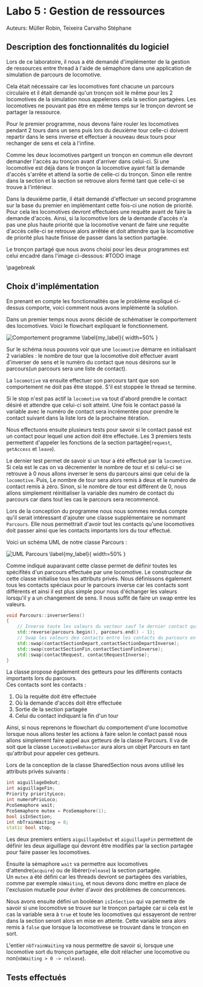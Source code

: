 # Labo 5 : Gestion de ressources

Auteurs: Müller Robin, Teixeira Carvalho Stéphane

## Description des fonctionnalités du logiciel

Lors de ce laboratoire, il nous a été demandé d'implémenter de la gestion de ressources entre thread à l'aide de sémaphore dans une application de simulation de parcours de locomotive.  

Cela était nécessaire car les locomotives font chacune un parcours circulaire et il était demandé qu'un tronçon soit le même pour les 2 locomotives de la simulation nous appelerons cela la section partagées. Les locomotives ne pouvant pas être en même temps sur le tronçon devront se partager la ressource.

Pour le premier programme, nous devons faire rouler les locomotives pendant 2 tours dans un sens puis lors du deuxième tour celle-ci doivent repartir dans le sens inverse et effectuer à nouveau deux tours pour rechanger de sens et cela à l'infine.

Comme les deux locomotives partgent un tronçon en commun elle devront demander l'accès au tronçon avant d'arriver dans celui-ci. Si une locomotive est déjà dans le tronçon la locomotive ayant fait la demande d'accès s'arrête et attend la sortie de celle-ci du tronçon. Sinon elle rentre dans la section et la section se retrouve alors fermé tant que celle-ci se trouve à l'intérieur.

Dans la deuxième partie, il était demandé d'effectuer un second programme sur la base du premier en implémentant cette fois-ci une notion de priorité. Pour cela les locomotives devront effectuées une requête avant de faire la demande d'accès. Ainsi, si la locomotive lors de la demande d'accès n'a pas une plus haute priorité que la locomotive venant de faire une requête d'accès celle-ci se retrouve alors arrêtée et doit attendre que la locomotive de priorité plus haute finisse de passer dans la section partagée.

Le tronçon partagé que nous avons choisi pour les deux programmes est celui encadré dans l'image ci-dessous:
#TODO image

\pagebreak

## Choix d'implémentation

En prenant en compte les fonctionnalités que le problème expliqué ci-dessus comporte, voici comment nous avons implémenté la solution.

Dans un premier temps nous avons décidé de schématiser le comportement des locomotives. Voici le flowchart expliquant le fonctionnement.

![Comportement programme \label{my_label}](./images/Behaviors.png){ width=50% }

Sur le schéma nous pouvons voir que une `locomotive` démarre en initialisant 2 variables : le nombre de tour que la locomotive doit effectuer avant d'inverser de sens et le numéro du contact que nous désirons sur le parcours(un parcours sera une liste de contact).

La `locomotive` va ensuite effectuer son parcours tant que son comportement ne doit pas être stoppé. S'il est stoppée le thread se termine.

Si le stop n'est pas actif la `locomotive` va tout d'abord prendre le contact désiré et attendre que celui-ci soit atteint. Une fois le contact passé la variable avec le numéro de contact sera incrémentée pour prendre le contact suivant dans la liste lors de la prochaine itération.

Nous effectuons ensuite plusieurs tests pour savoir si le contact passé est un contact pour lequel une action doit être effectuée. Les 3 premiers tests permettent d'appeler les fonctions de la section partagée(`request`, `getAccess` et `leave`).

Le dernier test permet de savoir si un tour a été effectué par la `locomotive`. Si cela est le cas on va décrementer le nombre de tour et si celui-ci se retrouve à 0 nous allons inverser le sens du parcours ainsi que celui de la `locomotive`. Puis, Le nombre de tour sera alors remis à deux et le numéro de contact remis à zéro. Sinon, si le nombre de tour est différent de 0, nous allons simplement réinitialiser la variable des numéro de contact du parcours car dans tout les cas le parcours sera recommencé.

Lors de la conception du programme nous nous sommes rendus compte qu'il serait intéressant d'ajouter une classe supplémentaire se nommant `Parcours`. Elle nous permettrait d'avoir tout les contacts qu'une locomotives doit passer ainsi que les contacts importants lors du tour effectué.

Voici un schéma UML de notre classe Parcours :

![UML Parcours \label{my_label}](./images/UML.png){ width=50% }

Comme indiqué auparavant cette classe permet de définir toutes les spécifités d'un parcours effectuée par une locomotive. Le constructeur de cette classe initialise tous les attributs privés. Nous définissons également tous les contacts spéciaux pour le parcours inverse car les contacts sont différents et ainsi il est plus simple pour nous d'échanger les valeurs lorsqu'il y a un changement de sens. Il nous suffit de faire un swap entre les valeurs.

```cpp
void Parcours::inverserSens()
{
    // Inverse toute les valeurs du vecteur sauf le dernier contact qui est le contact de départ du parcours
    std::reverse(parcours.begin(), parcours.end() - 1);
    // Swap les valeurs des contacts entre les contacts du parcours en sens inverse et normal
    std::swap(contactSectionDepart,contactSectionDepartInverse);
    std::swap(contactSectionFin,contactSectionFinInverse);
    std::swap(contactRequest, contactRequestInverse);
}
```
 La classe propose également des getteurs pour les différents contacts importants lors du parcours.  
 Ces contacts sont les contacts :
 1. Où la requête doit être effectuée
 2. Où la demande d'accès doit être effectuée
 3. Sortie de la section partagée
 4. Celui du contact indiquant la fin d'un tour

Ainsi, si nous reprenons le flowchart du comportement d'une locomotive lorsque nous allons tester les actions à faire selon le contact passé nous allons simplement faire appel aux getteurs de la classe Parcours. Il va de soit que la classe `LocomotiveBehavior` aura alors un objet Parcours en tant qu'attribut pour appeler ces getteurs.

Lors de la conception de la classe SharedSection nous avons utilisé les attributs privés suivants :
```cpp
int aiguillageDebut;
int aiguillageFin;
Priority priorityLoco;
int numeroPrioLoco;
PcoSemaphore wait;
PcoSemaphore mutex = PcoSemaphore(1);
bool isInSection;
int nbTrainWaiting = 0;
static bool stop;
```
Les deux premiers entiers `aiguillageDebut` et `aiguillageFin` permettent de définir les deux aiguillage qui devront être modifiés par la section partagée pour faire passer les locomotives.

Ensuite la sémaphore `wait` va permettre aux locomotives d'attendre(`acquire`) ou de libérer(`release`) la section partagée.  
Un `mutex` a été défini car les threads devront se partagées des variables, comme par exemple `nbWaiting`, et nous devons donc mettre en place de l'exclusion mutuelle pour éviter d'avoir des problèmes de concurrences.

Nous avons ensuite défini un booléean `isInSection` qui va permettre de savoir si une locomotive se trouve sur le tronçon partagée car si cela est le cas la variable sera à `true` et toute les locomotives qui essayeront de rentrer dans la section seront alors en mise en attente. Cette variable sera alors remis à `false` que lorsque la locomotivese se trouvant dans le tronçon en sort.

L'entier `nbTrainWaiting` va nous permettre de savoir si, lorsque une locomotive sort du tronçon partagée, elle doit rélacher une locomotive ou non(`nbWaiting > 0 -> release`).


## Tests effectués
